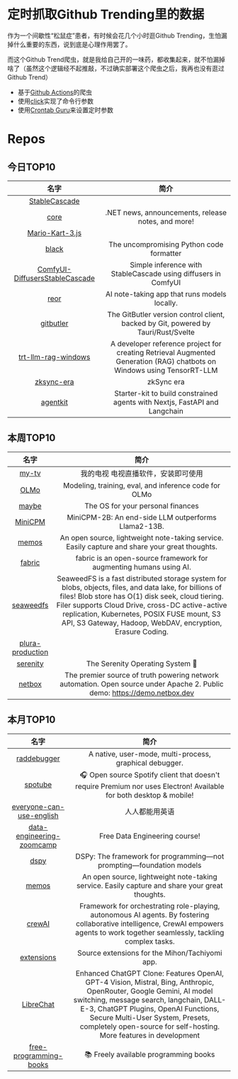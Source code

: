 # 定时抓取Github Trending里的数据

作为一个间歇性“松鼠症”患者，有时候会花几个小时逛Github Trending，生怕漏掉什么重要的东西，说到底是心理作用罢了。

而这个Github Trend爬虫，就是我给自己开的一味药，都收集起来，就不怕漏掉啥了（虽然这个逻辑经不起推敲，不过确实部署这个爬虫之后，我再也没有逛过Github Trend）

* 基于[Github Actions](https://docs.github.com/en/actions)的爬虫
* 使用[click](https://github.com/pallets/click)实现了命令行参数
* 使用[Crontab Guru](https://crontab.guru/)来设置定时参数

# Repos
## 今日TOP10 
<!-- START OF DAILY_TOP10_REPOS -->
| 名字 | 简介 |
| :----: | :----: |
| [StableCascade](https://github.com/Stability-AI/StableCascade) |  |
| [core](https://github.com/dotnet/core) | .NET news, announcements, release notes, and more! |
| [Mario-Kart-3.js](https://github.com/Lunakepio/Mario-Kart-3.js) |  |
| [black](https://github.com/psf/black) | The uncompromising Python code formatter |
| [ComfyUI-DiffusersStableCascade](https://github.com/kijai/ComfyUI-DiffusersStableCascade) | Simple inference with StableCascade using diffusers in ComfyUI |
| [reor](https://github.com/reorproject/reor) | AI note-taking app that runs models locally. |
| [gitbutler](https://github.com/gitbutlerapp/gitbutler) | The GitButler version control client, backed by Git, powered by Tauri/Rust/Svelte |
| [trt-llm-rag-windows](https://github.com/NVIDIA/trt-llm-rag-windows) | A developer reference project for creating Retrieval Augmented Generation (RAG) chatbots on Windows using TensorRT-LLM |
| [zksync-era](https://github.com/matter-labs/zksync-era) | zkSync era |
| [agentkit](https://github.com/BCG-X-Official/agentkit) | Starter-kit to build constrained agents with Nextjs, FastAPI and Langchain |
<!-- END OF DAILY_TOP10_REPOS -->

## 本周TOP10
<!-- START OF WEEKLY_TOP10_REPOS -->
| 名字 | 简介 |
| :----: | :----: |
| [my-tv](https://github.com/lizongying/my-tv) | 我的电视 电视直播软件，安装即可使用 |
| [OLMo](https://github.com/allenai/OLMo) | Modeling, training, eval, and inference code for OLMo |
| [maybe](https://github.com/maybe-finance/maybe) | The OS for your personal finances |
| [MiniCPM](https://github.com/OpenBMB/MiniCPM) | MiniCPM-2B: An end-side LLM outperforms Llama2-13B. |
| [memos](https://github.com/usememos/memos) | An open source, lightweight note-taking service. Easily capture and share your great thoughts. |
| [fabric](https://github.com/danielmiessler/fabric) | fabric is an open-source framework for augmenting humans using AI. |
| [seaweedfs](https://github.com/seaweedfs/seaweedfs) | SeaweedFS is a fast distributed storage system for blobs, objects, files, and data lake, for billions of files! Blob store has O(1) disk seek, cloud tiering. Filer supports Cloud Drive, cross-DC active-active replication, Kubernetes, POSIX FUSE mount, S3 API, S3 Gateway, Hadoop, WebDAV, encryption, Erasure Coding. |
| [plura-production](https://github.com/webprodigies/plura-production) |  |
| [serenity](https://github.com/SerenityOS/serenity) | The Serenity Operating System 🐞 |
| [netbox](https://github.com/netbox-community/netbox) | The premier source of truth powering network automation. Open source under Apache 2. Public demo: https://demo.netbox.dev |
<!-- END OF WEEKLY_TOP10_REPOS -->

## 本月TOP10
<!-- START OF MONTHLY_TOP10_REPOS -->
| 名字 | 简介 |
| :----: | :----: |
| [raddebugger](https://github.com/EpicGames/raddebugger) | A native, user-mode, multi-process, graphical debugger. |
| [spotube](https://github.com/KRTirtho/spotube) | 🎧 Open source Spotify client that doesn't require Premium nor uses Electron! Available for both desktop & mobile! |
| [everyone-can-use-english](https://github.com/xiaolai/everyone-can-use-english) | 人人都能用英语 |
| [data-engineering-zoomcamp](https://github.com/DataTalksClub/data-engineering-zoomcamp) | Free Data Engineering course! |
| [dspy](https://github.com/stanfordnlp/dspy) | DSPy: The framework for programming—not prompting—foundation models |
| [memos](https://github.com/usememos/memos) | An open source, lightweight note-taking service. Easily capture and share your great thoughts. |
| [crewAI](https://github.com/joaomdmoura/crewAI) | Framework for orchestrating role-playing, autonomous AI agents. By fostering collaborative intelligence, CrewAI empowers agents to work together seamlessly, tackling complex tasks. |
| [extensions](https://github.com/keiyoushi/extensions) | Source extensions for the Mihon/Tachiyomi app. |
| [LibreChat](https://github.com/danny-avila/LibreChat) | Enhanced ChatGPT Clone: Features OpenAI, GPT-4 Vision, Mistral, Bing, Anthropic, OpenRouter, Google Gemini, AI model switching, message search, langchain, DALL-E-3, ChatGPT Plugins, OpenAI Functions, Secure Multi-User System, Presets, completely open-source for self-hosting. More features in development |
| [free-programming-books](https://github.com/EbookFoundation/free-programming-books) | 📚 Freely available programming books |
<!-- END OF MONTHLY_TOP10_REPOS -->
